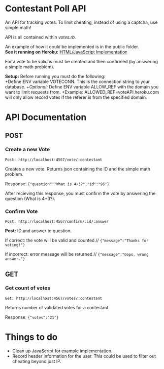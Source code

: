 Contestant Poll API
===========================
An API for tracking votes. To limit cheating, instead of using a captcha, use simple math!

API is all contained within *votes.rb.*

An example of how it could be implemented is in the public folder.    
**See it running on Heroku:** [HTML/JavaScript Implementation](http://voteAPI.heroku.com/vote.html "voteAPI")

For a vote to be valid is must be created and then confirmed (by answering a simple math problem).

**Setup:** Before running you must do the following:  
+Define ENV variable VOTECONN. This is the connection string to your database.
+*Optional:* Define ENV variable ALLOW_REF with the domain you want to limit requests from.
+Example: ALLOWED_REF=voteAPI.heroku.com will only allow record votes if the referer is from the specified domain.



API Documentation
============================

POST
----

### Create a new Vote
`Post: http://localhost:4567/vote/:contestant`

Creates a new vote. Returns json containing the ID and the simple math problem.

Response: `{"question":"What is 4+3?","id":"96"}`

After recieving this response, you must confirm the vote by answering the question (What is 4+3?).

### Confirm Vote
`Post: http://localhost:4567/confirm/:id/:answer`

**Post:** ID and answer to question.

If correct: the vote will be valid and counted.//
`{"message":"Thanks for voting!"}`

If incorrect: error message will be returned.//
`{"message":"Oops, wrong answer."}`


GET
----

### Get count of votes

`Get: http://localhost:4567/votes/:contestant`

Returns number of validated votes for a contestant.

Response: `{"votes":"21"}`

Things to do
============================
+ Clean up JavaScript for example implementation.
+ Record header information for the user. This could be used to filter out cheating beyond just IP.